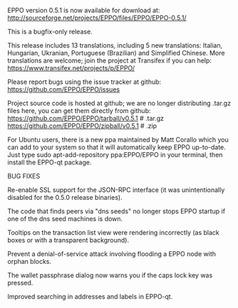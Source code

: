EPPO version 0.5.1 is now available for download at:
http://sourceforge.net/projects/EPPO/files/EPPO/EPPO-0.5.1/

This is a bugfix-only release.

This release includes 13 translations, including 5 new translations:
Italian, Hungarian, Ukranian, Portuguese (Brazilian) and Simplified Chinese.
More translations are welcome; join the project at Transifex if you can help:
https://www.transifex.net/projects/p/EPPO/

Please report bugs using the issue tracker at github:
https://github.com/EPPO/EPPO/issues

Project source code is hosted at github; we are no longer
distributing .tar.gz files here, you can get them
directly from github:
https://github.com/EPPO/EPPO/tarball/v0.5.1  # .tar.gz
https://github.com/EPPO/EPPO/zipball/v0.5.1  # .zip

For Ubuntu users, there is a new ppa maintained by Matt Corallo which
you can add to your system so that it will automatically keep
EPPO up-to-date.  Just type
sudo apt-add-repository ppa:EPPO/EPPO
in your terminal, then install the EPPO-qt package.


BUG FIXES

Re-enable SSL support for the JSON-RPC interface (it was unintentionally
disabled for the 0.5.0 release binaries).

The code that finds peers via "dns seeds" no longer stops EPPO startup
if one of the dns seed machines is down.

Tooltips on the transaction list view were rendering incorrectly (as black boxes
or with a transparent background).

Prevent a denial-of-service attack involving flooding a EPPO node with
orphan blocks.

The wallet passphrase dialog now warns you if the caps lock key was pressed.

Improved searching in addresses and labels in EPPO-qt.
